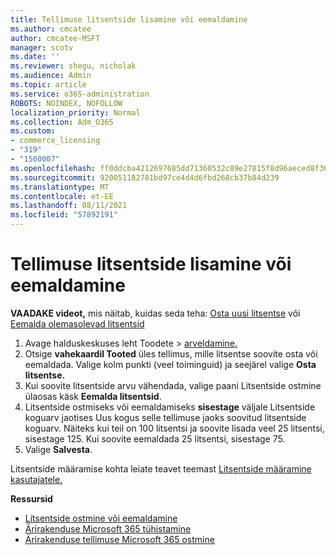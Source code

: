 ```yaml
---
title: Tellimuse litsentside lisamine või eemaldamine
ms.author: cmcatee
author: cmcatee-MSFT
manager: scotv
ms.date: ''
ms.reviewer: shegu, nicholak
ms.audience: Admin
ms.topic: article
ms.service: o365-administration
ROBOTS: NOINDEX, NOFOLLOW
localization_priority: Normal
ms.collection: Adm_O365
ms.custom:
- commerce_licensing
- "319"
- "1500007"
ms.openlocfilehash: ff0ddcba4212697685dd71360532c89e27815f8d96aeced8f36c7416bdbebf64
ms.sourcegitcommit: 920051182781bd97ce4d4d6fbd268cb37b84d239
ms.translationtype: MT
ms.contentlocale: et-EE
ms.lasthandoff: 08/11/2021
ms.locfileid: "57892191"
---
```

# <a name="add-or-remove-licenses-for-your-subscription"></a>Tellimuse litsentside lisamine või eemaldamine

**VAADAKE videot,** mis näitab, kuidas seda teha: [Osta uusi litsentse](https://go.microsoft.com/fwlink/p/?linkid=2154857) või [Eemalda olemasolevad litsentsid](https://go.microsoft.com/fwlink/p/?linkid=2154938)

1. Avage halduskeskuses leht Toodete  >  [arveldamine.](https://go.microsoft.com/fwlink/p/?linkid=842054)
2. Otsige **vahekaardil Tooted** üles tellimus, mille litsentse soovite osta või eemaldada. Valige kolm punkti (veel toiminguid) ja seejärel valige **Osta litsentse.**
3. Kui soovite litsentside arvu vähendada, valige paani  Litsentside ostmine ülaosas käsk **Eemalda litsentsid**.
4. Litsentside ostmiseks või eemaldamiseks **sisestage** väljale Litsentside koguarv jaotises Uus kogus selle tellimuse jaoks soovitud litsentside koguarv.  Näiteks kui teil on 100 litsentsi ja soovite lisada veel 25 litsentsi, sisestage 125. Kui soovite eemaldada 25 litsentsi, sisestage 75.
5. Valige **Salvesta**.

Litsentside määramise kohta leiate teavet teemast [Litsentside määramine kasutajatele.](https://docs.microsoft.com/microsoft-365/admin/manage/assign-licenses-to-users)

**Ressursid**
  
- [Litsentside ostmine või eemaldamine](https://docs.microsoft.com/microsoft-365/commerce/licenses/buy-licenses)
- [Ärirakenduse Microsoft 365 tühistamine](https://docs.microsoft.com/microsoft-365/commerce/subscriptions/cancel-your-subscription)
- [Ärirakenduse tellimuse Microsoft 365 ostmine](https://docs.microsoft.com/microsoft-365/commerce/try-or-buy-microsoft-365)